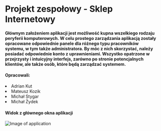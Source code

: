 # Projekt zespołowy - Sklep Internetowy
<h4>Głównym założeniem aplikacji jest możliwość kupna wszelkiego rodzaju peryferii komputerowych. W celu prostego zarządzania aplikacją zostały opracowane odpowiednie panele dla różnego typu pracowników systemu, w tym także administratora. By móc z nich skorzystać, należy posiadać odpowiednie konto z uprawnieniami. Wszystko opatrzone w przejrzysty i intuicyjny interfejs, zarówno po stronie potencjalnych klientów, ale także osób, które będą zarządzać systemem. 

<h4> Opracowali: </h4>
<li> Adrian Kut
<li> Mateusz Kozik
<li> Michał Stygar
<li> Michał Żydek

<h4> Widok z głównego okna aplikacji </h4>
<p align="center">
  
![Image of application](https://imgur.com/ZLb0nD3.png) 
</p>
